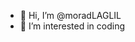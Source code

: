 - 👋 Hi, I’m @moradLAGLIL
- 👀 I’m interested in coding

<!---
moraLA/moraLA is a ✨ special ✨ repository because its `README.md` (this file) appears on your GitHub profile.
You can click the Preview link to take a look at your changes.
--->
